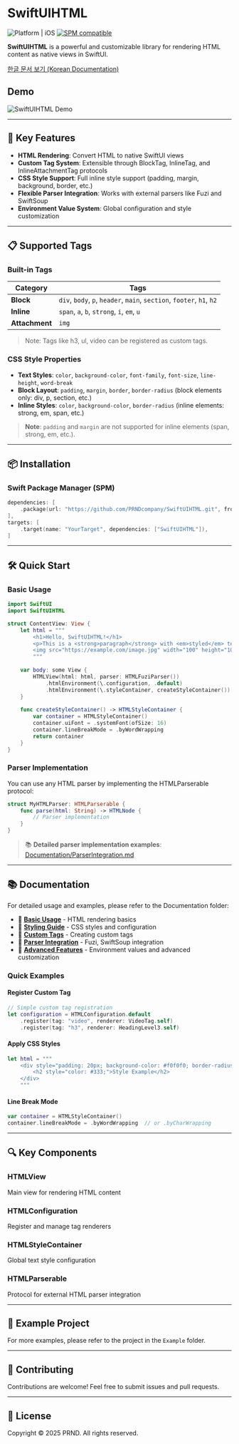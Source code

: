 # SwiftUIHTML

![Platform | iOS](https://img.shields.io/badge/platform-iOS%20%7C%20iPadOS%20%7C%20macOS-orange.svg)
[![SPM compatible](https://img.shields.io/badge/SPM-compatible-4BC51D.svg?style=flat)](https://github.com/apple/swift-package-manager)

**SwiftUIHTML** is a powerful and customizable library for rendering HTML content as native views in SwiftUI.

[한글 문서 보기 (Korean Documentation)](README_ko.md)

## Demo

![SwiftUIHTML Demo](Screen%20Recording.gif)

---

## 🚀 Key Features

- **HTML Rendering**: Convert HTML to native SwiftUI views
- **Custom Tag System**: Extensible through BlockTag, InlineTag, and InlineAttachmentTag protocols
- **CSS Style Support**: Full inline style support (padding, margin, background, border, etc.)
- **Flexible Parser Integration**: Works with external parsers like Fuzi and SwiftSoup
- **Environment Value System**: Global configuration and style customization

---

## 📋 Supported Tags

### Built-in Tags

| Category | Tags |
|----------|------|
| **Block** | `div`, `body`, `p`, `header`, `main`, `section`, `footer`, `h1`, `h2` |
| **Inline** | `span`, `a`, `b`, `strong`, `i`, `em`, `u` |
| **Attachment** | `img` |

> Note: Tags like h3, ul, video can be registered as custom tags.

### CSS Style Properties
- **Text Styles**: `color`, `background-color`, `font-family`, `font-size`, `line-height`, `word-break`
- **Block Layout**: `padding`, `margin`, `border`, `border-radius` (block elements only: div, p, section, etc.)
- **Inline Styles**: `color`, `background-color`, `border-radius` (inline elements: strong, em, span, etc.)

> **Note**: `padding` and `margin` are not supported for inline elements (span, strong, em, etc.).

---

## 📦 Installation

### Swift Package Manager (SPM)

```swift
dependencies: [
    .package(url: "https://github.com/PRNDcompany/SwiftUIHTML.git", from: "1.0.0"),
],
targets: [
    .target(name: "YourTarget", dependencies: ["SwiftUIHTML"]),
]
```

---

## 🛠️ Quick Start

### Basic Usage

```swift
import SwiftUI
import SwiftUIHTML

struct ContentView: View {
    let html = """
        <h1>Hello, SwiftUIHTML!</h1>
        <p>This is a <strong>paragraph</strong> with <em>styled</em> text.</p>
        <img src="https://example.com/image.jpg" width="100" height="100" />
        """
    
    var body: some View {
        HTMLView(html: html, parser: HTMLFuziParser())
            .htmlEnvironment(\.configuration, .default)
            .htmlEnvironment(\.styleContainer, createStyleContainer())
    }
    
    func createStyleContainer() -> HTMLStyleContainer {
        var container = HTMLStyleContainer()
        container.uiFont = .systemFont(ofSize: 16)
        container.lineBreakMode = .byWordWrapping
        return container
    }
}
```

### Parser Implementation

You can use any HTML parser by implementing the HTMLParserable protocol:

```swift
struct MyHTMLParser: HTMLParserable {
    func parse(html: String) -> HTMLNode {
        // Parser implementation
    }
}
```

> 📚 **Detailed parser implementation examples**: [Documentation/ParserIntegration.md](Documentation/ParserIntegration.md)

---

## 📚 Documentation

For detailed usage and examples, please refer to the Documentation folder:

- 📖 **[Basic Usage](Documentation/BasicUsage.md)** - HTML rendering basics
- 🎨 **[Styling Guide](Documentation/Styling.md)** - CSS styles and configuration
- 🔧 **[Custom Tags](Documentation/CustomTags.md)** - Creating custom tags
- 🔌 **[Parser Integration](Documentation/ParserIntegration.md)** - Fuzi, SwiftSoup integration
- 🚀 **[Advanced Features](Documentation/AdvancedFeatures.md)** - Environment values and advanced customization

### Quick Examples

#### Register Custom Tag

```swift
// Simple custom tag registration
let configuration = HTMLConfiguration.default
    .register(tag: "video", renderer: VideoTag.self)
    .register(tag: "h3", renderer: HeadingLevel3.self)
```

#### Apply CSS Styles

```swift
let html = """
    <div style="padding: 20px; background-color: #f0f0f0; border-radius: 8px;">
        <h2 style="color: #333;">Style Example</h2>
    </div>
    """
```

#### Line Break Mode

```swift
var container = HTMLStyleContainer()
container.lineBreakMode = .byWordWrapping  // or .byCharWrapping
```

---

## 🔍 Key Components

### HTMLView
Main view for rendering HTML content

### HTMLConfiguration  
Register and manage tag renderers

### HTMLStyleContainer
Global text style configuration

### HTMLParserable
Protocol for external HTML parser integration

---

## 📱 Example Project

For more examples, please refer to the project in the `Example` folder.

---

## 🤝 Contributing

Contributions are welcome! Feel free to submit issues and pull requests.

---

## 📄 License

Copyright © 2025 PRND. All rights reserved.